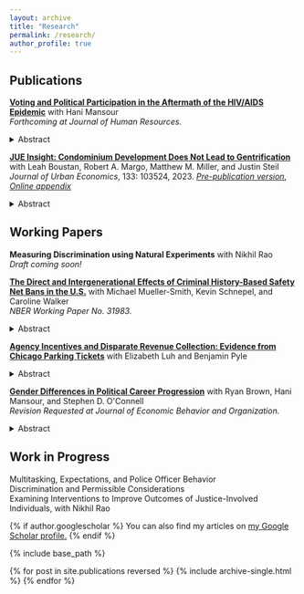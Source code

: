 ```yaml
---
layout: archive
title: "Research"
permalink: /research/
author_profile: true
---
```

## Publications

**[Voting and Political Participation in the Aftermath of the HIV/AIDS Epidemic](https://jmreeves.github.io/files/AIDSMortalityAndVoting.pdf)** with Hani Mansour
<br/>*Forthcoming at Journal of Human Resources.*
<details>
  <summary>Abstract</summary>
This study examines the effect of the HIV/AIDS epidemic and the public health response to it on political behaviors. Using data on elections to the U.S. House of Representatives and leveraging cross-district variation in HIV/AIDS mortality during the period 1983-1987, we find that, beginning with the early 1990s, exposure to HIV/AIDS mortality increased the vote share, voter turnout, and contributions made to Democratic candidates. The increased support for Democrats is larger in competitive districts. The results are consistent with HIV/AIDS mortality impacting cultural attitudes and leading to broader and persistent changes in voting patterns and political participation.
 </details>

**[JUE Insight: Condominium Development Does Not Lead to Gentrification](https://www.sciencedirect.com/science/article/pii/S0094119022001000)** with Leah Boustan, Robert A. Margo, Matthew M. Miller, and Justin Steil <br/>*Journal of Urban Economics*, 133: 103524, 2023. *[Pre-publication version](https://jmreeves.github.io/files/CondoGentrification.pdf)*, *[Online appendix](https://jmreeves.github.io/files/CondoGentrification_OnlineAppendix.pdf)*
<details>
  <summary>Abstract</summary>
Many politicians and voters believe that condominium development hastens gentrification. Indeed, there is a strong positive correlation between the presence of condos in a neighborhood and resident socio-economic status. We leverage the introduction of municipal regulations to study the causal effect of condo conversions on neighborhood attributes. Cities that restricted condo conversions experience a persistent decline in the condo share of the housing stock, relative to their neighboring suburbs and compared to metropolitan areas without such restrictions, even at city/suburb borders. Yet, areas with a higher condo share due to local regulations do not have residents with higher income or education levels.
</details>


## Working Papers
**Measuring Discrimination using Natural Experiments** with Nikhil Rao
<br/>*Draft coming soon!*

**[The Direct and Intergenerational Effects of Criminal History-Based Safety Net Bans in the U.S.](https://jmreeves.github.io/files/SafetyNetBans.pdf)** with Michael Mueller-Smith, Kevin Schnepel, and Caroline Walker
<br/>*NBER Working Paper No. 31983.*
<details>
  <summary>Abstract</summary>
We study the lifetime banning, as introduced by United States Public Law 104-193, of individuals convicted of felony drug offenses after August 22, 1996 from ever receiving future SNAP benefits. Using a regression discontinuity design that leverages CJARS criminal history records with federal administrative and survey data, we estimate the causal impact of safety net assistance bans, finding significant reductions in SNAP benefit take-up, which creates unintentional spillovers to spouses and children and persist long after ban revocations occurred. While we observe limited changes to other adult outcomes, children's short- and long-run outcomes worsen, especially those impacted at young ages.
</details>


**[Agency Incentives and Disparate Revenue Collection: Evidence from Chicago Parking Tickets](https://jmreeves.github.io/files/AgencyIncentivesRevenue.pdf)** with Elizabeth Luh and Benjamin Pyle
<details>
  <summary>Abstract</summary>
We leverage a sharp 2012 parking fine increase for failing to purchase vehicle registra- tion to examine disparate ticketing patterns across enforcement agencies in Chicago. Using an event-study framework, we find that Chicago police increased their enforcement of car registration non-compliance in Black relative to non-Black neighborhoods, with no observed disparate response for non-police enforcement agencies. This disparity is unexplained by differences in non-compliance and is instead driven by departmental revenue incentives and lower marginal search costs in Black neighborhoods. Disparate enforcement also exacerbated existing gaps in financial instability, including increased rates of ticket non-payment and bankruptcy filings in Black neighborhoods.
</details>


**[Gender Differences in Political Career Progression](https://jmreeves.github.io/files/CareerPathGenderGap.pdf)** with Ryan Brown, Hani Mansour, and Stephen D. O'Connell
<br/>*Revision Requested at Journal of Economic Behavior and Organization.*
<details>
 <summary>Abstract</summary>
This paper quantifies the gender gap in the returns to electoral success on the career progression of novice U.S. state legislators. Winning a state legislature race increases the probability that female state legislators compete for and win a higher-level seat by more than 150% compared to male winners. We provide evidence that these larger returns to winning a state legislative election are consistent with voters or party elites updating their beliefs about female candidates. Specifically, we find that female, but not male, state legislators are more likely to progress up the political hierarchy when working in full-time state legislatures, when representing a larger constituency, when working in a cohort with fewer men, and when serving in districts with limited prior exposure to female candidates. These results have important policy implications for how to promote women in politics in order to increase the share of female politicians in leadership positions.
</details>


## Work in Progress
Multitasking, Expectations, and Police Officer Behavior
 <br/>
Discrimination and Permissible Considerations
  <br/>
Examining Interventions to Improve Outcomes of Justice-Involved Individuals, with Nikhil Rao  

  

  



{% if author.googlescholar %}
  You can also find my articles on <u><a href="{{author.googlescholar}}">my Google Scholar profile</a>.</u>
{% endif %}

{% include base_path %}

{% for post in site.publications reversed %}
  {% include archive-single.html %}
{% endfor %}
